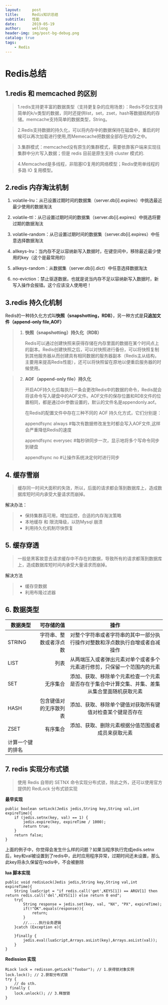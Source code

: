 ```yaml
---
layout:     post
title:      Redis知识总结
subtitle:   性能
date:       2019-05-19
author:     wellong
header-img: img/post-bg-debug.png
catalog: true
tags:
    - Redis
---
```



# Redis总结

## 1.redis 和 memcached 的区别
> 1.redis支持更丰富的数据类型（支持更复杂的应用场景）：Redis不仅仅支持简单的k/v类型的数据，同时还提供list，set，zset，hash等数据结构的存储。memcache支持简单的数据类型，String。

> 2.Redis支持数据的持久化，可以将内存中的数据保持在磁盘中，重启的时候可以再次加载进行使用,而Memecache把数据全部存在内存之中。

> 3.集群模式：memcached没有原生的集群模式，需要依靠客户端来实现往集群中分片写入数据；但是 redis 目前是原生支持 cluster 模式的.

> 4.Memcached是多线程，非阻塞IO复用的网络模型；Redis使用单线程的多路 IO 复用模型。

## 2.redis 内存淘汰机制
> 
1. volatile-lru：从已设置过期时间的数据集（server.db[i].expires）中挑选最近最少使用的数据淘汰<p>
2. volatile-ttl：从已设置过期时间的数据集（server.db[i].expires）中挑选将要过期的数据淘汰<p>
3. volatile-random：从已设置过期时间的数据集（server.db[i].expires）中任意选择数据淘汰<p>
4. allkeys-lru：当内存不足以容纳新写入数据时，在键空间中，移除最近最少使用的key（这个是最常用的）<p>
5. allkeys-random：从数据集（server.db[i].dict）中任意选择数据淘汰<p>
6. no-eviction：禁止驱逐数据，也就是说当内存不足以容纳新写入数据时，新写入操作会报错。这个应该没人使用吧！<p>

## 3.redis 持久化机制
Redis的一种持久化方式叫**快照（snapshotting，RDB）**，另一种方式是**只追加文件（append-only file,AOF）**
> 1. **快照（snapshotting）持久化（RDB）** <p>
Redis可以通过创建快照来获得存储在内存里面的数据在某个时间点上的副本。Redis创建快照之后，可以对快照进行备份，可以将快照复制到其他服务器从而创建具有相同数据的服务器副本（Redis主从结构，主要用来提高Redis性能），还可以将快照留在原地以便重启服务器的时候使用。

> 2. **AOF（append-only file）持久化** <p>
开启AOF持久化后每执行一条会更改Redis中的数据的命令，Redis就会将该命令写入硬盘中的AOF文件。AOF文件的保存位置和RDB文件的位置相同，都是通过dir参数设置的，默认的文件名是appendonly.aof。<p>
在Redis的配置文件中存在三种不同的 AOF 持久化方式，它们分别是：<p>
appendfsync always    #每次有数据修改发生时都会写入AOF文件,这样会严重降低Redis的速度 <p>
appendfsync everysec  #每秒钟同步一次，显示地将多个写命令同步到硬盘 <p>
appendfsync no        #让操作系统决定何时进行同步 <p>

## 4. 缓存雪崩
> 缓存同一时间大面积的失效，所以，后面的请求都会落到数据库上，造成数据库短时间内承受大量请求而崩掉。

解决办法：
> * 保持集群高可用，增加监控，合适的内存淘汰策略
> * 本地缓存 和 限流降级，以防Mysql 崩溃
> * 利用持久化机制尽快恢复

## 5. 缓存穿透
> 一般是黑客故意去请求缓存中不存在的数据，导致所有的请求都落到数据库上，造成数据库短时间内承受大量请求而崩掉。

解决方法
> * 缓存空数据
> * 利用布隆过滤器

## 6. 数据类型
| 数据类型        | 可存储的值   |  操作  |
| --------   | -----:  | :----:  |
| STRING     | 字符串、整数或者浮点数  |  对整个字符串或者字符串的其中一部分执行操作对整数和浮点数执行自增或者自减操作|
| LIST       |   列表	   |   从两端压入或者弹出元素对单个或者多个元素进行修剪，只保留一个范围内的元素   |
| SET        |   无序集合  |添加、获取、移除单个元素检查一个元素是否存在于集合中计算交集、并集、差集从集合里面随机获取元素  |
| HASH       |   包含键值对的无序散列表	    |  添加、获取、移除单个键值对获取所有键值对检查某个键是否存在  |
| ZSET       |    有序集合	 |添加、获取、删除元素根据分值范围或者成员来获取元素
计算一个键的排名  |

## 7. redis 实现分布式锁

> 使用 Redis 自带的 SETNX 命令实现分布式锁，除此之外，还可以使用官方提供的 RedLock 分布式锁实现

**最早实现**
```
public boolean setLock(Jedis jedis,String key,String val,int expireTime){
    if (jedis.setnx(key, val) == 1) {
        jedis.expire(key, expireTime / 1000);
        return true;
    }
    return false;
}
```
上面的例子中，你觉得会发生什么样的问题？如果当程序执行完成jedis.setnx后，key和val被设置到了redis中，此时应用程序异常，过期时间还未设置，那么此key将永久保留在redis中，不会被删除

**lua 脚本实现**
```
public void redisLock(Jedis jedis,String key,String val,int expireTime){
    String luaScript = "if redis.call('get',KEYS[1]) == ARGV[1] then return redis.call('del',KEYS[1]) else return 0 end";
    try{
        String response = jedis.set(key, val, "NX", "PX", expireTime);
        if(!"OK".equals(response)){
            return;
        }
        //.....执行业务逻辑
    }catch (Exception e){

    }finally {
        jedis.eval(luaScript,Arrays.asList(key),Arrays.asList(val));
    }
}
```

**Redission 实现**
```
RLock lock = redisson.getLock("foobar"); // 1.获得锁对象实例
lock.lock(); // 2.获取分布式锁
try {
    // do sth.
} finally {
    lock.unlock(); // 3.释放锁
}
```




 



